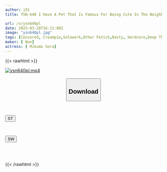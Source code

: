 ```yaml
---
author: j91
title: YSN-640 I Have A Pet That Is Famous For Being Cute In The Neighborhood. Sora Mikumo

url: /v/ysn640pl
date: 2025-03-28T16:11:00Z
image: "ysn640pl.jpg"
tags: [Censored, Creampie,Solowork,Other Fetish,Nasty, Hardcore,Deep Throating,Conceived	]
maker: [ Non]
actress: [ Mikumo Sora]
---
```



{{< rawhtml >}}

<div class="video" data-videoid="qKDGzXx1ZoFzQrG">
    <a href="javascript:;">
        <img src="/v/ysn640pl/ysn640pl.jpg" width="WIDTH" height="HEIGHT" alt="ysn640pl.mp4" loading="lazy">
    </a>
</div>

<script type="text/javascript" src="https://j91.asia/asset/on-demand-st.js"></script>

<br>
  <link rel="stylesheet" href="https://j91.asia/asset/bs5.css">
  
  <center>
  <button class="btn btn-primary" type="button" data-bs-toggle="collapse" data-bs-target=".multi-collapse" aria-expanded="false" aria-controls="multiCollapseExample1 multiCollapseExample2"><h2>Download</h2></button></center>
</p>
<div class="row">
  <div class="col">
    <div class="collapse multi-collapse" id="multiCollapseExample1">
      <div class="card card-body">
	      	      <br>
<div class="buttons">  
<p><a href="/v/ysn640pl/st.html" target="_blank"><button class="btn-hover color-3"><i class="fa fa-download"></i> ST</button></a></p></div>
    </div>
  </div>
</div>
  <div class="col">
    <div class="collapse multi-collapse" id="multiCollapseExample2">
      <div class="card card-body">
	      <br>
<div class="buttons">
<p><a href="/v/ysn640pl/sw.html" target="_blank"><button class="btn-hover color-2"><i class="fa fa-download"></i> SW</button></a></p></div>
<br><br>
      </div>
    </div>
  </div>
</div>

{{< /rawhtml >}}